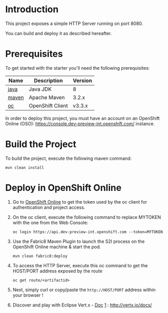 # Introduction

This project exposes a simple HTTP Server running on port 8080.

You can build and deploy it as described hereafter.

# Prerequisites

To get started with the starter you'll need the following prerequisites:

Name       | Description      | Version
---------- | ---------------- | -------
[java][1]  | Java JDK         | 8
[maven][2] | Apache Maven     | 3.2.x 
[oc][3]    | OpenShift Client | v3.3.x

[1]: http://www.oracle.com/technetwork/java/javase/downloads/
[2]: https://maven.apache.org/download.cgi?Preferred=ftp://mirror.reverse.net/pub/apache/
[3]: https://docs.openshift.com/enterprise/3.2/cli_reference/get_started_cli.html

In order to deploy this project, you must have an account on an OpenShift Online (OSO): https://console.dev-preview-int.openshift.com/ instance.

# Build the Project

To build the project, execute the following maven command:

```
mvn clean install
```

# Deploy in OpenShift Online

1. Go to [OpenShift Online](https://console.dev-preview-int.openshift.com/console/command-line) to get the token used by the oc client for authentication and project access. 

2. On the oc client, execute the following command to replace MYTOKEN with the one from the Web Console:

    ```
    oc login https://api.dev-preview-int.openshift.com --token=MYTOKEN
    ```
3. Use the Fabric8 Maven Plugin to launch the S2I process on the OpenShift Online machine & start the pod.

    ```
    mvn clean fabric8:deploy
    ```
4.  To access the HTTP Server, execute this oc command to get the HOST/PORT address exposed by the route
    ```
    oc get route/<artifactid>
    ```

 5. Next, simply curl or copy/paste the `http://HOST/PORT` address within your browser !

 6. Discover and play with Eclipse Vert.x - [Doc][1]
    [1] : http://vertx.io/docs/
